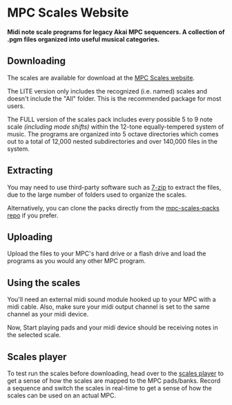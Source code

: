 # MPC Scales Website

**Midi note scale programs for legacy Akai MPC sequencers. A collection of .pgm files organized into useful musical categories.**

## Downloading

The scales are available for download at the [MPC Scales website](https://mpc-scales.macian.online/download).

The LITE version only includes the recognized (i.e. named) scales and doesn't include the "All" folder. This is the recommended package for most users.

The FULL version of the scales pack includes every possible 5 to 9 note scale _(including mode shifts)_ within the 12-tone equally-tempered system of music. The programs are organized into 5 octave directories which comes out to a total of 12,000 nested subdirectories and over 140,000 files in the system.

## Extracting

You may need to use third-party software such as [7-zip](https://www.7-zip.org/) to extract the files, due to the large number of folders used to organize the scales.

Alternatively, you can clone the packs directly from the [mpc-scales-packs repo](https://github.com/EpleyWebServices/mpc-scales-packs) if you prefer.

## Uploading

Upload the files to your MPC's hard drive or a flash drive and load the programs as you would any other MPC program.

## Using the scales

You'll need an external midi sound module hooked up to your MPC with a midi cable. Also, make sure your midi output channel is set to the same channel as your midi device.

Now, Start playing pads and your midi device should be receiving notes in the selected scale.

## Scales player

To test run the scales before downloading, head over to the [scales player](https://mpc-scales.macian.online/scales/ENJOY!) to get a sense of how the scales are mapped to the MPC pads/banks. Record a sequence and switch the scales in real-time to get a sense of how the scales can be used on an actual MPC.
